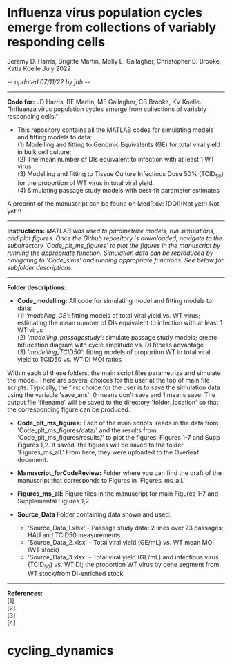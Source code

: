 # Influenza virus population cycles emerge from collections of variably responding cells
Jeremy D. Harris, Brigitte Martin, Molly E. Gallagher, Christopher B. Brooke, Katia Koelle July 2022

 -- *updated 07/11/22 by jdh* --

---

**Code for:** JD Harris, BE Martin, ME Gallagher, CB Brooke, KV Koelle. "Influenza virus population cycles emerge from collections of variably responding cells." 

- This repository contains all the MATLAB codes for simulating models and fitting models to data: <br>
  (1) Modelling and fitting to Genomic Equivalents (GE) for total viral yield in bulk cell culture;    <br>
  (2) The mean number of DIs equivalent to infection with at least 1 WT virus <br>
  (3) Modelling and fitting to Tissue Culture Infectious Dose 50\% (TCID$_{50}$) for the proportion of       WT virus in total viral yield.<br>
  (4) Simulating passage study models with best-fit parameter estimates

A preprint of the manuscript can be found on MedRxiv: [DOI](Not yet!) Not yet!!!

---

**Instructions:**
*MATLAB was used to parametrize models, run simulations, and plot figures. Once the Github repository is downloaded, navigate to the subdirectory 'Code_plt_ms_figures' to plot the figures in the manuscript by running the appropriate function. Simulation data can be reproduced by navigating to 'Code_sims' and running appropriate functions. See below for subfolder descriptions.*

---

**Folder descriptions:** <br>


- **Code_modelling:** All code for simulating model and fitting models to data: <br>
  (1) *'modelling_GE'*: fitting models of total viral yield vs. WT virus; estimating the mean number of DIs equivalent to infection with at least 1 WT virus <br>
  (2) *'modelling_passagestudy'*: simulate passage study models; create bifurcation diagram with cycle amplitude vs. DI fitness advantage  <br>
  (3) *'modelling_TCID50'*: fitting models of proportion WT in total viral yield to TCID50 vs. WT:DI MOI ratios <br>

Within each of these folders, the main script files parametrize and simulate the model. There are several choices for the user at the top of main file scripts. Typically, the first choice for the user is to save the simulation data using the variable 'save_ans': 0 means don't save and 1 means save. The output file 'filename' will be saved to the directory 'folder_location' so that the corresponding figure can be produced.

- **Code_plt_ms_figures:**
Each of the main scripts, reads in the data from 'Code_plt_ms_figures/data/' and the results  from 'Code_plt_ms_figures/results/' to plot the figures: Figures 1-7 and Supp Figures 1,2. If saved, the figures will be saved to the folder 'Figures_ms_all.' From here, they were uploaded to the Overleaf document.

- **Manuscript_forCodeReview:** Folder where you can find the draft of the manuscript that corresponds to Figures in 'Figures_ms_all.'

- **Figures_ms_all:** Figure files in the manuscript for main Figures 1-7 and Supplemental Figures 1,2.


- **Source_Data** Folder containing data shown and used: <br>
  - 'Source_Data_1.xlsx' - Passage study data: 2 lines over 73 passages; HAU and TCID50 measurements. <br>
  - 'Source_Data_2.xlsx' - Total viral yield (GE/mL) vs. WT mean MOI (WT stock) <br>
  - 'Source_Data_3.xlsx' - Total viral yield (GE/mL) and infectious virus (TCID$_{50}$) vs. WT:DI; the proportion WT virus by gene segment from WT stock/from DI-enriched stock  <br>

---

**References:** <br>
[1] <br>
[2] <br>
[3] <br>
[4]<br>
# cycling_dynamics
